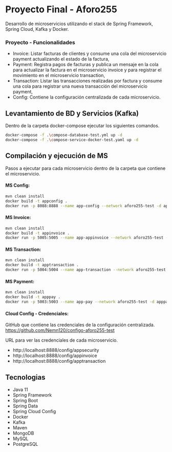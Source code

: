 # Proyecto Final - Aforo255

Desarrollo de microservicios utilizando el stack de Spring Framework, Spring Cloud, Kafka y Docker.

### Proyecto - Funcionalidades
- Invoice: Listar facturas de clientes y consume una cola del microservicio payment actualizando el estado de la factura,
- Payment: Registra pagos de facturas y publica un mensaje en la cola para actualizar la factura en el microservicio invoice            y  para registrar el movimiento en el microservicio transaction,
- Transaction: Listar las transacciones realizadas por factura y consume una cola para registrar una nueva transacción del microservicio payment,
- Config: Contiene la configuración centralizada de cada microservicio.

## Levantamiento de BD y Servicios (Kafka)
Dentro de la carpeta docker-compose ejecutar los siguientes comandos.
```sh
docker-compose -f .\compose-database-test.yml up -d
docker-compose -f .\compose-service-docker-test.yaml up -d
```
## Compilación y ejecución de MS
Pasos a ejecutar para cada microservicio dentro de la carpeta que contiene el microservicio.
#### MS Config:
```sh
mvn clean install
docker build -t appconfig .
docker run -p 8088:8888 --name app-config --network aforo255-test -d appconfig
```
#### MS Invoice:
```sh
mvn clean install
docker build -t appinvoice .
docker run -p 5005:5005 --name app-appinvoice --network aforo255-test -d appinvoice 
```
#### MS Transaction:
```sh
mvn clean install
docker build -t apptransaction .
docker run -p 5004:5004 --name app-transaction --network aforo255-test -d apptransaction
```
#### MS Payment:
```sh
mvn clean install
docker build -t apppay .
docker run -p 5003:5003 --name app-pay --network aforo255-test -d apppay
```
#### Cloud Config - Credenciales:
GitHub que contiene las credenciales de la configuración centralizada.
https://github.com/Nemn120/configo-aforo255-test

URL para ver las credenciales de cada microservicio.
- http://localhost:8888/config/appsecurity
- http://localhost:8888/config/appinvoice
- http://localhost:8888/config/apptransaction

## Tecnologias
- Java 11
- Spring Framework
- Spring Boot
- Spring Data
- Spring Cloud Config
- Docker
- Kafka
- Maven
- MongoDB
- MySQL
- PostgreSQL
